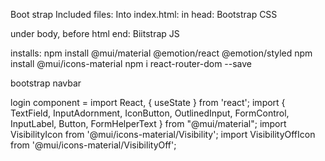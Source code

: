 Boot strap
Included files:
Into index.html:
in head: Bootstrap CSS

<link rel="stylesheet" href="https://cdn.jsdelivr.net/npm/bootstrap@4.6.1/dist/css/bootstrap.min.css" integrity="sha384-zCbKRCUGaJDkqS1kPbPd7TveP5iyJE0EjAuZQTgFLD2ylzuqKfdKlfG/eSrtxUkn" crossorigin="anonymous">
under body, before html end: Biitstrap JS
<script src="https://cdn.jsdelivr.net/npm/jquery@3.5.1/dist/jquery.slim.min.js" integrity="sha384-DfXdz2htPH0lsSSs5nCTpuj/zy4C+OGpamoFVy38MVBnE+IbbVYUew+OrCXaRkfj" crossorigin="anonymous"></script>
<script src="https://cdn.jsdelivr.net/npm/bootstrap@4.6.1/dist/js/bootstrap.bundle.min.js" integrity="sha384-fQybjgWLrvvRgtW6bFlB7jaZrFsaBXjsOMm/tB9LTS58ONXgqbR9W8oWht/amnpF" crossorigin="anonymous"></script>

installs:
npm install @mui/material @emotion/react @emotion/styled
npm install @mui/icons-material
npm i react-router-dom --save

bootstrap navbar

login component =
import React, { useState } from 'react';
import {
TextField,
InputAdornment,
IconButton,
OutlinedInput,
FormControl,
InputLabel,
Button,
FormHelperText
} from "@mui/material";
import VisibilityIcon from '@mui/icons-material/Visibility';
import VisibilityOffIcon from '@mui/icons-material/VisibilityOff';
